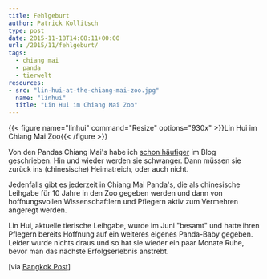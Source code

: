 ```yaml
---
title: Fehlgeburt
author: Patrick Kollitsch
type: post
date: 2015-11-18T14:08:11+00:00
url: /2015/11/fehlgeburt/
tags:
  - chiang mai
  - panda
  - tierwelt
resources:
- src: "lin-hui-at-the-chiang-mai-zoo.jpg"
  name: "linhui"
  title: "Lin Hui im Chiang Mai Zoo"
---
```


{{< figure name="linhui" command="Resize" options="930x" >}}Lin Hui im Chiang Mai Zoo{{< /figure >}}

Von den Pandas Chiang Mai's habe ich [schon häufiger][1] im Blog geschrieben. Hin und wieder werden sie schwanger. Dann müssen sie zurück ins (chinesische) Heimatreich, oder auch nicht.

Jedenfalls gibt es jederzeit in Chiang Mai Panda's, die als chinesische Leihgabe für 10 Jahre in den Zoo gegeben werden und dann von hoffnungsvollen Wissenschaftlern und Pflegern aktiv zum Vermehren angeregt werden.

Lin Hui, aktuelle tierische Leihgabe, wurde im Juni "besamt" und hatte ihren Pflegern bereits Hoffnung auf ein weiteres eigenes Panda-Baby gegeben. Leider wurde nichts draus und so hat sie wieder ein paar Monate Ruhe, bevor man das nächste Erfolgserlebnis anstrebt.

[via [Bangkok Post][2]]

[1]: /tags/panda/
[2]: http://www.bangkokpost.com/news/general/768072/panda-lin-hui-has-another-miscarriage